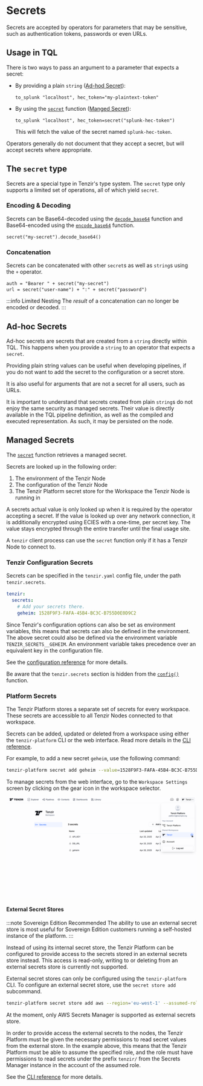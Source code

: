 # Secrets

Secrets are accepted by operators for parameters that may be sensitive,
such as authentication tokens, passwords or even URLs.

## Usage in TQL

There is two ways to pass an argument to a parameter that expects a secret:

- By providing a plain `string` ([Ad-hod Secret](#ad-hoc-secrets)):

  ```tql
  to_splunk "localhost", hec_token="my-plaintext-token"
  ```

- By using the [`secret`](../tql2/functions/secret.md) function ([Manged Secret](#managed-secrets)):

  ```tql
  to_splunk "localhost", hec_token=secret("splunk-hec-token")
  ```

  This will fetch the value of the secret named `splunk-hec-token`.

<!-- TODO: Do we want this? -->

Operators generally do not document that they accept a secret, but will accept
secrets where appropriate.

## The `secret` type

Secrets are a special type in Tenzir's type system. The `secret` type only supports
a limited set of operations, all of which yield `secret`.

### Encoding & Decoding

Secrets can be Base64-decoded using the [`decode_base64`](../tql2/functions/decode_base64.md)
function and Base64-encoded using the [`encode_base64`](../tql2/functions/encode_base64.md)
function.

```tql
secret("my-secret").decode_base64()
```

### Concatenation

Secrets can be concatenated with other `secret`s as well as `string`s using the
`+` operator.

```tql
auth = "Bearer " + secret("my-secret")
url = secret("user-name") + ":" + secret("password")
```

:::info Limited Nesting
The *result* of a concatenation can no longer be encoded or decoded.
:::

## Ad-hoc Secrets

Ad-hoc secrets are secrets that are created from a `string` directly within TQL.
This happens when you provide a `string` to an operator that expects a `secret`.

Providing plain string values can be useful when developing pipelines, if you do
not want to add the secret to the configuration or a secret store.

It is also useful for arguments that are not a secret for all users, such as URLs.

It is important to understand that secrets created from plain `string`s do not
enjoy the same security as managed secrets. Their value is directly available in
the TQL pipeline definition, as well as the compiled and executed representation.
As such, it may be persisted on the node.

## Managed Secrets

The [`secret`](../tql2/functions/secret.md) function retrieves a managed secret.

Secrets are looked up in the following order:

1. The environment of the Tenzir Node
2. The configuration of the Tenzir Node
3. The Tenzir Platform secret store for the Workspace the Tenzir Node is running in

A secrets actual value is only looked up when it is required by the operator
accepting a secret. If the value is looked up over any network connection, it is
additionally encrypted using ECIES with a one-time, per secret key.
The value stays encrypted through the entire transfer until the final usage site.

A `tenzir` client process can use the `secret` function only if it has a Tenzir
Node to connect to.

### Tenzir Configuration Secrets

Secrets can be specified in the `tenzir.yaml` config file, under the path
`tenzir.secrets`.

```yaml
tenzir:
  secrets:
    # Add your secrets there.
    geheim: 1528F9F3-FAFA-45B4-BC3C-B755D0E0D9C2
```

Since Tenzir's configuration options can also be set as environment variables,
this means that secrets can also be defined in the environment. The above secret
could also be defined via the environment variable `TENZIR_SECRETS__GEHEIM`.
An environment variable takes precedence over an equivalent key in the
configuration file.

See the [configuration reference](../configuration.md) for more details.

Be aware that the `tenzir.secrets` section is hidden from the
[`config()`](../tql2/functions/config.md) function.

### Platform Secrets

The Tenzir Platform stores a separate set of secrets for every workspace.
These secrets are accessible to all Tenzir Nodes connected to that workspace.

Secrets can be added, updated or deleted from a workspace using either the
`tenzir-platform` CLI or the web interface. Read more details in the [CLI
reference](../platform-cli.md#manage-secrets).

For example, to add a new secret `geheim`, use the following command:

```bash
tenzir-platform secret add geheim --value=1528F9F3-FAFA-45B4-BC3C-B755D0E0D9C2
```

To manage secrets from the web interface, go to the `Workspace Settings` screen
by clicking on the gear icon in the workspace selector.

![Secrets UI](./screenshot.png)

#### External Secret Stores

:::note Sovereign Edition Recommended
The ability to use an external secret store is most useful for Sovereign Edition
customers running a self-hosted instance of the platform.
:::

Instead of using its internal secret store, the Tenzir Platform can be
configured to provide access to the secrets stored in an external secrets store
instead. This access is read-only, writing to or deleting from an external
secrets store is currently not supported.

External secret stores can only be configured using the `tenzir-platform` CLI.
To configure an external secret store, use the `secret store add` subcommand.

```bash
tenzir-platform secret store add aws --region='eu-west-1' --assumed-role-arn='arn:aws:iam::1234567890:role/tenzir-platform-secrets-access' --prefix=tenzir/
```

At the moment, only AWS Secrets Manager is supported as external secrets store.

In order to provide access the external secrets to the nodes, the Tenzir Platform
must be given the necessary permissions to read secret values from the external store.
In the example above, this means that the Tenzir Platform must be able to assume
the specified role, and the role must have permissions to read secrets under the
prefix `tenzir/` from the Secrets Manager instance in the account of the
assumed role.

See the [CLI reference](../platform-cli.md#manage-external-secret-stores) for more details.
